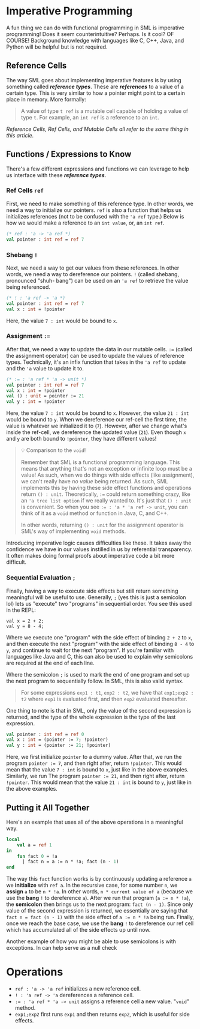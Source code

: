 # Imperative Programming

A fun thing we can do with functional programming in SML is imperative
programming! Does it seem counterintuitive? Perhaps. Is it cool? OF COURSE!
Background knowledge with languages like C, C++, Java, and Python will be
helpful but is not required.

## Reference Cells

The way SML goes about implementing imperative features is by using something
called **_reference types_**. These are **_references_** to a value of a
certain type. This is very similar to how a pointer might point to a certain
place in memory. More formally:

> A value of type `t ref` is a mutable cell capable of holding a value of type
> `t`. For example, an `int ref` is a reference to an `int`.

_Reference Cells, Ref Cells, and Mutable Cells all refer to the same thing in_
_this article._

## Functions / Expressions to Know

There's a few different expressions and functions we can leverage to help us
interface with these **_reference types_**.

### Ref Cells `ref`

First, we need to make something of this reference type. In other words, we
need a way to initialize our pointers. `ref` is also a function that helps us
initializes references (not to be confused with the `'a ref` type.) Below is
how we would make a reference to an `int value`, or, an `int ref`.

```sml
(* ref : 'a -> 'a ref *)
val pointer : int ref = ref 7
```

### Shebang `!`

Next, we need a way to get our values from these references. In other words, we
need a way to dereference our pointers. `!` (called shebang, pronounced "shuh-
bang") can be used on an `'a ref` to retrieve the value being referenced.

```sml
(* ! : 'a ref -> 'a *)
val pointer : int ref = ref 7
val x : int = !pointer
```

Here, the value `7 : int` would be bound to `x`.

### Assignment `:=`

After that, we need a way to update the data in our mutable cells. `:=`
(called the assignment operator) can be used to update the values of reference
types. Technically, it's an infix function that takes in the `'a ref` to
update and the `'a` value to update it to.

```sml
(* := : 'a ref * 'a -> unit *)
val pointer : int ref = ref 7
val x : int = !pointer
val () : unit = pointer := 21
val y : int = !pointer
```

Here, the value `7 : int` would be bound to `x`. However, the value `21 : int`
would be bound to `y`. When we dereference our ref-cell the first time, the
value is whatever we initialized it to (`7`). However, after we change what's
inside the ref-cell, we dereference the updated value (`21`). Even though
`x` and `y` are both bound to `!pointer`, they have different values!

> 💡 Comparison to the `void`!
>
> Remember that SML is a functional programming language. This means that
> anything that's not an exception or infinite loop must be a value! As
> such, when we do things with side effects (like assignment), we can't
> really have _no value_ being returned. As such, SML implements this by
> having these side effect functions and operations return `() : unit`.
> Theoretically, `:=` could return something crazy, like an `'a tree list option`
> if we really wanted to. It's just that `() : unit` is convenient.
> So when you see `:= : 'a * 'a ref -> unit`, you can think of it as a
> `void` method or function in Java, C, and C++.
>
> In other words, returning `() : unit` for the assignment operator is
> SML's way of implementing `void` methods.

Introducing imperative logic causes difficulties like these. It takes away the
confidence we have in our values instilled in us by referential transparency.
It often makes doing formal proofs about imperative code a bit more difficult.

### Sequential Evaluation `;`

Finally, having a way to execute side effects but still return something
meaningful will be useful to use. Generally, `;` (yes this is just a
semicolon lol) lets us "execute" two "programs" in sequential order.
You see this used in the REPL:

```
val x = 2 + 2;
val y = 8 - 4;
```

Where we execute one "program" with the side effect of binding `2 + 2`
to `x`, and then execute the next "program" with the side effect of
binding `8 - 4` to `y`, and continue to wait for the next "program".
If you're familiar with languages like Java and C, this can also be
used to explain why semicolons are required at the end of each line.

Where the semicolon `;` is used to mark the end of one program and set up
the next program to sequentially follow. In SML, this is also valid syntax.

> For some expressions `exp1 : t1`, `exp2 : t2`, we have that `exp1;exp2 : t2`
> where `exp1` is evaluated first, and then `exp2` evaluated thereafter.

One thing to note is that in SML, only the value of the second expression
is returned, and the type of the whole expression is the type of the last
expression.

```sml
val pointer : int ref = ref 0
val x : int = (pointer := 7; !pointer)
val y : int = (pointer := 21; !pointer)
```

Here, we first initialize `pointer` to a dummy value. After that, we run
the program `pointer := 7`, and then right after, return `!pointer`. This
would mean that the value `7 : int` is bound to `x`, just like in the above
examples. Similarly, we run The program `pointer := 21`, and then right
after, return `!pointer`. This would mean that the value `21 : int` is
bound to `y`, just like in the above examples.

## Putting it All Together

Here's an example that uses all of the above operations in a meaningful way.

```sml
local
    val a = ref 1
in
    fun fact 0 = !a
      | fact n = a := n * !a; fact (n - 1)
end
```

The way this `fact` function works is by continuously updating a reference
`a` we **initialize** with `ref a`. In the recursive case, for some number `n`,
we **assign** `a` to be `n * !a`. In other words, `n * current value of a`
(because we use the **bang** `!` to dereference `a`). After we run that
program (`a := n * !a`), the **semicolon** then brings us to the next program:
`fact (n - 1)`. Since only value of the second expression is returned, we
essentially are saying that `fact n = fact (n - 1)` with the side effect of
`a := n * !a` being run. Finally, once we reach the base case, we use the
**bang** `!` to dereference our ref cell which has accumulated all of
the side effects up until now.

Another example of how you might be able to use semicolons is with exceptions.
In can help serve as a null check

# Operations

- `ref : 'a -> 'a ref` initializes a new reference cell.
- `! : 'a ref -> 'a` dereferences a reference cell.
- `:= : 'a ref * 'a -> unit` assigns a reference cell a new value.
  "`void`" method.
- `exp1;exp2` first runs `exp1` and then returns `exp2`, which is
  useful for side effects.
